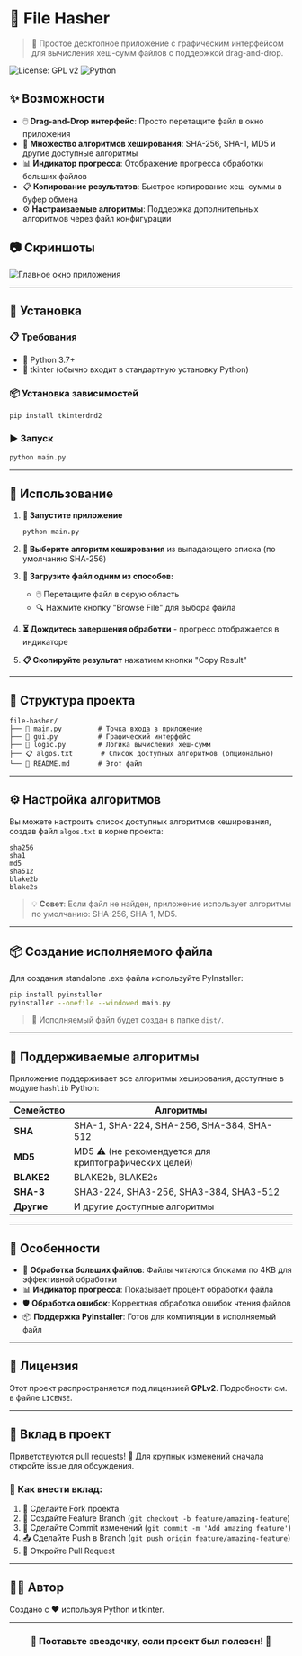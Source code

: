 # 🔐 File Hasher

> 🎯 Простое десктопное приложение с графическим интерфейсом для вычисления хеш-сумм файлов с поддержкой drag-and-drop.

![License: GPL v2](https://img.shields.io/badge/License-GPL%20v2-blue.svg)
![Python](https://img.shields.io/badge/python-3.8+-blue.svg)

## ✨ Возможности

- 🖱️ **Drag-and-Drop интерфейс**: Просто перетащите файл в окно приложения
- 🔢 **Множество алгоритмов хеширования**: SHA-256, SHA-1, MD5 и другие доступные алгоритмы
- 📊 **Индикатор прогресса**: Отображение прогресса обработки больших файлов
- 📋 **Копирование результатов**: Быстрое копирование хеш-суммы в буфер обмена
- ⚙️ **Настраиваемые алгоритмы**: Поддержка дополнительных алгоритмов через файл конфигурации

## 📷 Скриншоты

![Главное окно приложения](screenshot.png)

---

## 🚀 Установка

### 📋 Требования

- 🐍 Python 3.7+
- 🎨 tkinter (обычно входит в стандартную установку Python)

### 📦 Установка зависимостей

```bash
pip install tkinterdnd2
```

### ▶️ Запуск

```bash
python main.py
```

---

## 📖 Использование

1. **🚀 Запустите приложение**
   ```bash
   python main.py
   ```

2. **🔧 Выберите алгоритм хеширования** из выпадающего списка (по умолчанию SHA-256)

3. **📁 Загрузите файл одним из способов:**
   - 🖱️ Перетащите файл в серую область
   - 🔍 Нажмите кнопку "Browse File" для выбора файла

4. **⏳ Дождитесь завершения обработки** - прогресс отображается в индикаторе

5. **📋 Скопируйте результат** нажатием кнопки "Copy Result"

---

## 📂 Структура проекта

```
file-hasher/
├── 🚀 main.py         # Точка входа в приложение
├── 🎨 gui.py          # Графический интерфейс
├── 🧠 logic.py        # Логика вычисления хеш-сумм
├── 📋 algos.txt       # Список доступных алгоритмов (опционально)
└── 📖 README.md       # Этот файл
```

---

## ⚙️ Настройка алгоритмов

Вы можете настроить список доступных алгоритмов хеширования, создав файл `algos.txt` в корне проекта:

```
sha256
sha1
md5
sha512
blake2b
blake2s
```

> 💡 **Совет**: Если файл не найден, приложение использует алгоритмы по умолчанию: SHA-256, SHA-1, MD5.

---

## 📦 Создание исполняемого файла

Для создания standalone .exe файла используйте PyInstaller:

```bash
pip install pyinstaller
pyinstaller --onefile --windowed main.py
```

> 📁 Исполняемый файл будет создан в папке `dist/`.

---

## 🔐 Поддерживаемые алгоритмы

Приложение поддерживает все алгоритмы хеширования, доступные в модуле `hashlib` Python:

| Семейство | Алгоритмы |
|-----------|-----------|
| **SHA** | SHA-1, SHA-224, SHA-256, SHA-384, SHA-512 |
| **MD5** | MD5 ⚠️ (не рекомендуется для криптографических целей) |
| **BLAKE2** | BLAKE2b, BLAKE2s |
| **SHA-3** | SHA3-224, SHA3-256, SHA3-384, SHA3-512 |
| **Другие** | И другие доступные алгоритмы |

---

## 🎯 Особенности

- 🚀 **Обработка больших файлов**: Файлы читаются блоками по 4KB для эффективной обработки
- 📊 **Индикатор прогресса**: Показывает процент обработки файла
- 🛡️ **Обработка ошибок**: Корректная обработка ошибок чтения файлов
- 📦 **Поддержка PyInstaller**: Готов для компиляции в исполняемый файл

---

## 📄 Лицензия

Этот проект распространяется под лицензией **GPLv2**. Подробности см. в файле `LICENSE`.

---

## 🤝 Вклад в проект

Приветствуются pull requests! 🎉 Для крупных изменений сначала откройте issue для обсуждения.

### 📝 Как внести вклад:

1. 🍴 Сделайте Fork проекта
2. 🌿 Создайте Feature Branch (`git checkout -b feature/amazing-feature`)
3. 💾 Сделайте Commit изменений (`git commit -m 'Add amazing feature'`)
4. 📤 Сделайте Push в Branch (`git push origin feature/amazing-feature`)
5. 🔁 Откройте Pull Request

---

## 👨‍💻 Автор

Создано с ❤️ используя Python и tkinter.

---

<div align="center">

### 🌟 Поставьте звездочку, если проект был полезен! 🌟

</div>